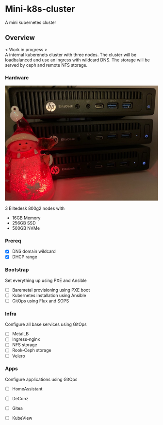 # Mini-k8s-cluster
A mini kubernetes cluster

## Overview
< Work in progress >   
A internal kuberenets cluster with three nodes. The cluster will be loadbalanced and use an ingress with wildcard DNS. The storage will be served by ceph and remote NFS storage.

### Hardware
![Hardware](/mini-k8s-cluster.jpg)

3 Elitedesk 800g2 nodes with
- 16GB Memory
- 256GB SSD
- 500GB NVMe

### Prereq
- [X] DNS domain wildcard
- [X] DHCP range

### Bootstrap
Set everything up using PXE and Ansible
- [ ] Baremetal provisioning using PXE boot
- [ ] Kubernetes installation using Ansible
- [ ] GitOps using Flux and SOPS

### Infra
Configure all base services using GitOps
- [ ] MetalLB
- [ ] Ingress-nginx
- [ ] NFS storage
- [ ] Rook-Ceph storage
- [ ] Velero

### Apps
Configure applications using GitOps
- [ ] HomeAssistant
- [ ] DeConz
- [ ] Gitea
- [ ] KubeView






